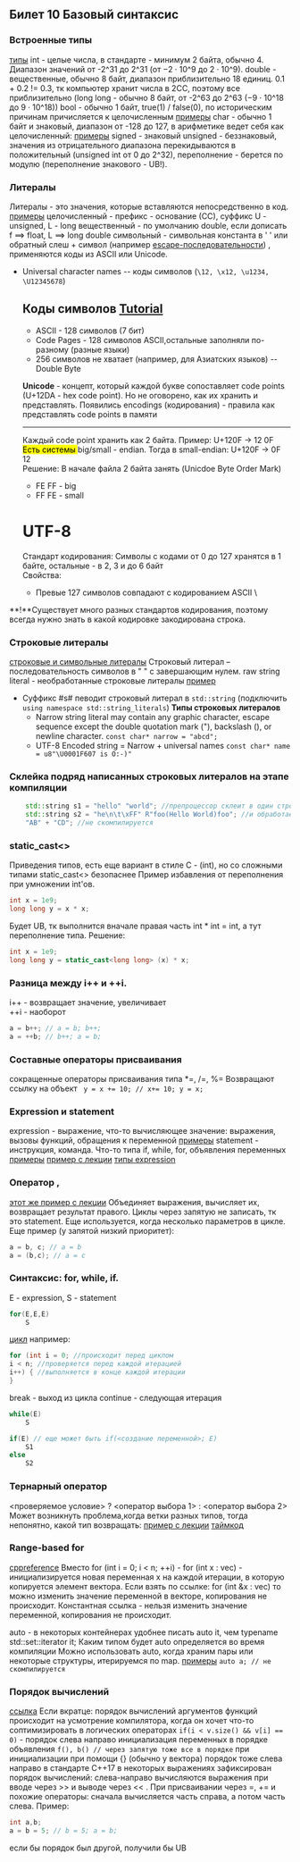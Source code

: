 ## Билет 10 Базовый синтаксис

### Встроенные типы
[типы](https://en.cppreference.com/w/cpp/language/types)
int - целые числа, в стандарте - минимум 2 байта, обычно 4. Диапазон значений от -2^31 до 2^31 (от −2 · 10^9 до 2 · 10^9).
double - вещественные, обычно 8 байт, диапазон приблизительно 18 единиц. 
0.1 + 0.2 != 0.3, тк компьютер хранит числа в 2СС, поэтому все приблизительно 
(long long - обычно 8 байт, от -2^63 до 2^63  (−9 · 10^18 до 9 · 10^18))
bool - обычно 1 байт, true(1) / false(0), по историческим причинам причисляется к целочисленным   [примеры](https://github.com/hse-spb-2021-cpp/lectures/blob/master/02-210909/01-trivial-types/01-bool.cpp)
char - обычно 1 байт и знаковый, диапазон от -128 до 127, в арифметике ведет себя как целочисленный: [примеры](https://github.com/hse-spb-2021-cpp/lectures/blob/master/02-210909/01-trivial-types/03-char.cpp)
signed - знаковый
unsigned - беззнаковый, значения из отрицательного диапазона перекидываются в положительный (unsigned int от 0 до 2^32), переполнение - берется по модулю (переполнение знакового - UB!).
### Литералы
Литералы - это значения, которые вставляются непосредственно в код. 
[примеры](https://github.com/hse-spb-2021-cpp/lectures/blob/master/02-210909/01-trivial-types/04-literals.cpp)
целочисленный - префикс - основание (СС), суффикс U -unsigned, L - long
вещественный - по умолчанию double, если дописать f ==> float, L ==> long double 
символьный - символьная константа в ' ' или обратный слеш + символ (например [escape-последовательности](https://en.cppreference.com/w/cpp/language/escape)) ,  применяются коды из ASCII или Unicode.
- Universal character names -- коды символов (``\12, \x12, \u1234, \U12345678``)
  ## Коды символов [Tutorial](https://www.joelonsoftware.com/2003/10/08/the-absolute-minimum-every-software-developer-absolutely-positively-must-know-about-unicode-and-character-sets-no-excuses/)
  - ASCII - 128 символов (7 бит)
  - Code Pages - 128 символов ASCII,остальные заполняли по-разному (разные языки)
  - 256 символов не хватает (например, для Азиатских языков) -- Double Byte

  **Unicode** - концепт, который каждой букве сопоставляет code points (U+12DA - hex code point). Но не оговорено, как их хранить и представлять.
  Появились encodings (кодирования) - правила как представлять code points в памяти
  
  ---
  Каждый code point хранить как 2 байта. Пример: U+120F -> 12 0F \
  <mark> Есть системы </mark> big/small - endian. Тогда в small-endian: U+120F -> 0F 12 \
  Решение: В начале файла 2 байта занять (Unicdoe Byte Order Mark)
    - FE FF - big
    - FF FE - small
 
  # UTF-8
  Cтандарт кодирования: Символы с кодами от 0 до 127 хранятся в 1 байте, остальные - в 2, 3 и до 6 байт \
  Свойства:
  - Превые 127 символов совпадают с кодированием ASCII \
 
**!**Существует много разных стандартов кодирования, поэтому всегда нужно знать в какой кодировке закодирована строка.
  
    
### Строковые литералы
[строковые и символьные литералы](https://docs.microsoft.com/ru-ru/cpp/cpp/string-and-character-literals-cpp?view=msvc-170)
Строковый литерал – последовательность символов в " " с завершающим нулем.
raw string literal - необработанные строковые литералы [пример](https://www.geeksforgeeks.org/raw-string-literal-c/)
- Суффикс #s# певодит строковый литерал в ``std::string`` (подключить ``using namespace std::string_literals``)
**Типы строковых литералов**
  - Narrow string literal may contain any graphic character, escape sequence except the double quotation mark ("), backslash (\), or newline character. ``const char* narrow = "abcd";``
  - UTF-8 Encoded string = Narrow + universal names ``const char* name = u8"\U0001F607 is O:-)"``
### Склейка подряд написанных строковых литералов на этапе компиляции 
```c++
    std::string s1 = "hello" "world"; //препроцессор склеит в один строковый литерал
    std::string s2 = "he\n\t\xFF" R"foo(Hello World)foo"; //и обработает все эти штуки 
    "AB" + "CD"; //не скомпилируется
```

### static_cast<> 
Приведения типов, есть еще вариант в стиле C - (int), но со сложными типами static_cast<> безопаснее
Пример избавления от переполнения при умножении int'ов.
```c++
int x = 1e9; 
long long y = x * x; 
```
Будет UB, тк выполнится вначале правая часть int * int = int, а тут переполнение типа. 
Решение:
```c++
int x = 1e9; 
long long y = static_cast<long long> (x) * x; 
```
### Разница между i++ и ++i.
i++ - возвращает значение, увеличивает  
++i - наоборот
```c++
a = b++; // a = b; b++;
a = ++b; // b++; a = b;
```
### Составные операторы присваивания
сокращенные операторы присваивания типа *=, /=, %=
Возвращают ссылку на объект
` y = x += 10; // x+= 10; y = x;`
### Expression и statement
expression - выражение, что-то вычисляющее значение: выражения, вызовы функций, обращения к переменной [примеры](https://en.cppreference.com/w/cpp/language/expressions) 
statement - инструкция, команда. Что-то типа if, while, for, объявления переменных [примеры](https://en.cppreference.com/w/cpp/language/statements)
[пример с лекции](https://github.com/hse-spb-2021-cpp/lectures/blob/master/05-210930/00-before/00-comma.cpp)
[типы expression](https://docs.microsoft.com/en-us/cpp/cpp/types-of-expressions?view=msvc-170)
### Оператор ,
[этот же пример с лекции](https://github.com/hse-spb-2021-cpp/lectures/blob/master/05-210930/00-before/00-comma.cpp)
Объединяет выражения, вычисляет их, возвращает результат правого. Циклы через запятую не записать, тк это statement.
Еще используется, когда несколько параметров в цикле.
Еще пример (у запятой низкий приоритет):
```c++
a = b, c; // a = b
a = (b,c); // a = c
```
### Синтаксис: for, while, if.
E - expression, S - statement
```c++
for(E,E,E)
    S
```
[цикл](https://en.cppreference.com/w/cpp/language/for)
например: 
```c++
for (int i = 0; //происходит перед циклом 
i < n; //проверяется перед каждой итерацией 
i++) { //выполняется в конце каждой итерации 
} 
```
break - выход из цикла 
continue - следующая итерация

```c++
while(E)
    S
```
```c++
if(E) // еще может быть if(<создание переменной>; E)
    S1
else 
    S2
```
### Тернарный оператор
<проверяемое условие> ? <оператор выбора 1> : <оператор выбора 2> 
Может возникнуть проблема,когда ветки разных типов, тогда непонятно, какой тип возвращать:
[пример с лекции](https://github.com/hse-spb-2021-cpp/lectures/blob/master/04-210923/01-functions/02-lcm.cpp)
[таймкод](https://youtu.be/f2aiF6dQQ7c?t=217)
### Range-based for
[cppreference](https://en.cppreference.com/w/cpp/language/range-for)
Вместо for (int i = 0; i < n; ++i) - for (int x : vec) - инициализируется новая переменная x на каждой итерации, в которую копируется элемент вектора.
Если взять по ссылке: 
for (int &x : vec)
то можно изменить значение переменной в векторе, копирования не происходит.
Константная ссылка - нельзя изменить значение переменной, копирования не происходит.

auto - в некоторых контейнерах удобнее писать auto it, чем typename std::set<int>::iterator it;
Каким типом будет auto определяется во время компиляции
Можно использовать auto, когда храним пары или некоторые структуры, итерируемся по map.
[примеры](https://github.com/hse-spb-2021-cpp/lectures/blob/master/03-210916/01-extra-stl/03-map.cpp)
`auto a; // не скомпилируется` 
### Порядок вычислений
[ссылка](https://notes.algoprog.ru/cpp/additional.html#id4)
Если вкратце: 
порядок вычислений аргументов функций происходит на усмотрение компилятора, когда он хочет что-то соптимизировать 
в логических операторах  `if(i < v.size() && v[i] == 0)` - порядок слева направо
инициализация переменных в порядке объявления
`f(), b() // через запятую тоже все в порядке`
при инициализации при помощи {} (обычно у вектора) порядок тоже слева направо
в стандарте C++17 в некоторых выражениях зафиксирован порядок вычислений: слева-направо вычисляются выражения при вводе через >> и выводе через << . При присваивании через =, +=  и похожие операторы: сначала вычисляется часть справа, а потом часть слева. 
Пример:
```c++
int a,b;
a = b = 5; // b = 5; a = b;
```
если бы порядок был другой, получили бы UB

